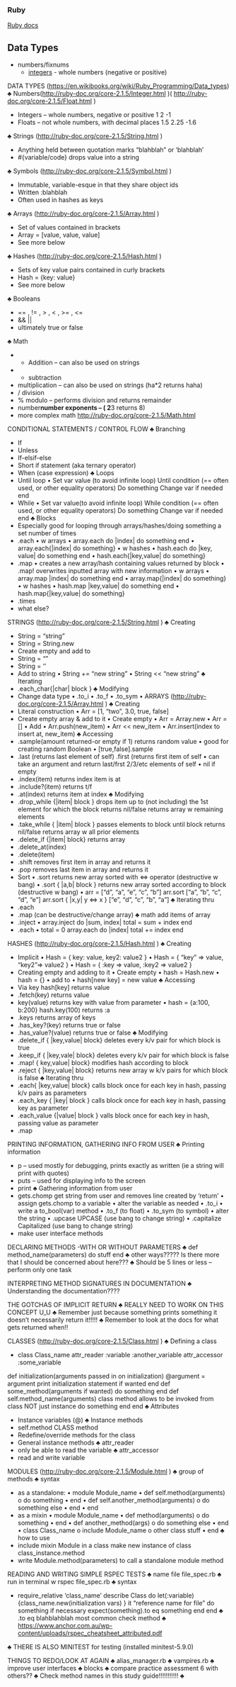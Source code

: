 ### Ruby
[Ruby docs](http://ruby-doc.org/core-2.1.5/ )

## Data Types
* numbers/fixnums
  * [integers](http://ruby-doc.org/core-2.1.5/Integer.html) - whole numbers (negative or positive)




DATA TYPES (https://en.wikibooks.org/wiki/Ruby_Programming/Data_types)
♣ Numbers(http://ruby-doc.org/core-2.1.5/Integer.html )( http://ruby-doc.org/core-2.1.5/Float.html )
- Integers – whole numbers, negative or positive 1  2  -1
- Floats – not whole numbers, with decimal places 1.5  2.25  -1.6

♣ Strings (http://ruby-doc.org/core-2.1.5/String.html )
- Anything held between quotation marks “blahblah” or ‘blahblah’
- #{variable/code} drops value into a string

♣ Symbols (http://ruby-doc.org/core-2.1.5/Symbol.html )
- Immutable, variable-esque in that they share object ids
- Written :blahblah 
- Often used in hashes as keys

♣ Arrays (http://ruby-doc.org/core-2.1.5/Array.html )
- Set of values contained in brackets
- Array = [value, value, value]
- See more below

♣ Hashes (http://ruby-doc.org/core-2.1.5/Hash.html )
- Sets of key value pairs contained in curly brackets 
- Hash  = {key: value}
- See more below

♣ Booleans  
- == ,  != ,  > , < ,  >= ,  <=
- &&  || 
- ultimately true or false

♣ Math
- +   Addition – can also be used on strings
- -  subtraction 
- multiplication – can also be used on strings (ha*2 returns haha)
- /   division 
- %   modulo – performs division and returns remainder
- number**number   exponents – ( 2**3  returns 8)
- more complex math http://ruby-doc.org/core-2.1.5/Math.html 


CONDITIONAL STATEMENTS / CONTROL FLOW
♣ Branching
- If
- Unless
- If-elsif-else
- Short if statement (aka ternary operator)
- When (case expression)
♣ Loops
- Until loop
• Set var value (to avoid infinite loop)
Until condition (== often used, or other equality operators)
Do something
Change var if needed
end
- While
• Set var value(to avoid infinite loop)
While condition (== often used, or other equality operators)
Do something
Change var if needed
end
♣ Blocks
- Especially good for looping through arrays/hashes/doing something a set number of times
- .each
• w arrays 
• array.each do |index|
do something
end
• array.each{|index| do something}
• w hashes
• hash.each do |key, value|
do something
end
• hash.each{|key,value| do something}
- .map
• creates a new array/hash containing values returned by block
• .map! overwrites inputted array with new information
• w arrays
• array.map |index|
do something
end
• array.map{|index| do something}
• w hashes
• hash.map |key,value|
do something
end
• hash.map{|key,value| do something}
- .times
- what else?

STRINGS (http://ruby-doc.org/core-2.1.5/String.html )
♣ Creating
- String = “string”
- String = String.new
- Create empty and add to
- String = “”
- String = ‘’
- Add to string
• String += “new string”
• String << “new string”
♣ Iterating 
- .each_char{|char| block }
♣ Modifying
- Change data type
• .to_i
• .to_f
• .to_sym
• 
ARRAYS (http://ruby-doc.org/core-2.1.5/Array.html )
♣ Creating 
- Literal construction
• Arr = [1, “two”, 3.0, true, false]
- Create empty array & add to it
• Create empty
• Arr = Array.new 
• Arr = []
• Add
• Arr.push(new_item)
• Arr << new_item
• Arr.insert(index to insert at, new_item)
♣ Accessing
- .sample(amount returned-or empty if 1)  returns random value
• good for creating random Boolean
• [true,false].sample
- .last (returns last element of self) .first (returns first item of self
• can take an argument and return last/frst 2/3/etc elements of self
• nil if empty
- .index(item) returns index item is at
- .include?(item) returns t/f
- .at(index) returns item at index
♣ Modifying
- .drop_while {|item| block } drops item up to (not including) the 1st element for which the block returns nil/false  returns array w remaining elements
- .take_while { |item| block } passes elements to block until block returns nil/false  returns array w all prior elements
- .delete_if {|item| block}  returns array
- .delete_at(index)
- .delete(item)
- .shift  removes first item in array and returns it
- .pop  removes last item in array and returns it
- Sort 
• .sort  returns new array sorted with <=> operator (destructive w bang)
• .sort { |a,b| block } returns new array sorted according to block (destructive w bang)
• arr = [“d”, “a”, “e”, “c”, “b”]
arr.sort  [“a”, “b”, “c”, “d”, “e”]
arr.sort { |x,y| y <=> x }  [“e”, “d”, “c”, “b”, “a”]
♣ Iterating thru
- .each
- .map (can be destructive/change array)
♣ math  add items of array
- .inject
• array.inject do |sum, index|
total =  sum + index
end
- .each
• total = 0
array.each do |index|
total += index
end

HASHES (http://ruby-doc.org/core-2.1.5/Hash.html )
♣ Creating
- Implicit
• Hash = { key: value, key2: value2 }
• Hash = { “key” => value, “key2”=> value2 }
• Hash = { :key => value, :key2 => value2 }
- Creating empty and adding to it
• Create empty
• hash = Hash.new
• hash = {}
• add to
• hash[new key] = new value
♣ Accessing
- Via key  hash[key]  returns value
- .fetch(key)  returns value
- key(value)  returns key with value from parameter
• hash = {a:100, b:200}
hash.key(100) returns :a
- .keys returns array of keys
- .has_key?(key) returns true or false
- .has_value?(value)  returns true or false
♣ Modifying
- .delete_if { |key,value| block}  deletes every k/v pair for which block is true
- .keep_if { |key,vale| block}  deletes every k/v pair for which block is false
- .map! { key,value| block}  modifies hash according to block
- .reject { |key,value| block}  returns new array w k/v pairs for which block is false
♣ Iterating thru
- .each{ |key,value| block}  calls block once for each key in hash, passing k/v pairs as parameters
- .each_key { |key| block }  calls block once for each key in hash, passing key as parameter
- .each_value {|value| block }  valls block once for each key in hash, passing value as parameter
- .map

PRINTING INFORMATION, GATHERING INFO FROM USER
♣ Printing information
- p – used mostly for debugging, prints exactly as written (ie a string will print with quotes)
- puts – used for displaying info to the screen
- print
♣ Gathering information from user
- gets.chomp  get string from user and removes line created by ‘return’
• assign gets.chomp to a variable
• alter the variable as needed
• .to_i
• write a to_bool(var) method
• .to_f (to float)
• .to_sym (to symbol)
• alter the string
• .upcase  UPCASE (use bang to change string)
• .capitalize  Capitalized (use bang to change string)
- make user interface methods

DECLARING METHODS -WITH OR WITHOUT PARAMETERS
♣ def method_name(parameters)
do stuff
end
♣ other ways????? Is there more that I should be concerned about here??? 
♣ Should be 5 lines or less – perform only one task

INTERPRETING METHOD SIGNATURES IN DOCUMENTATION
♣ Understanding the documentation????

THE GOTCHAS OF IMPLICIT RETURN
♣ REALLY NEED TO WORK ON THIS CONCEPT U_U
♣ Remember just because something prints something it doesn’t necessarily return it!!!!!
♣ Remember to look at the docs for what gets returned when!!

CLASSES (http://ruby-doc.org/core-2.1.5/Class.html )
♣ Defining a class
- class Class_name
attr_reader :variable :another_variable
attr_accessor :some_variable

def initialization(arguments passed in on initialization)
@argument = argument
print initialization statement if wanted
end
def some_method(arguments if wanted)
do something
end
def self.method_name(arguments)  class method allows to be invoked from class NOT just instance
do something
end
end
♣ Attributes
- Instance variables (@)
♣ Instance methods
- self.method  CLASS method
- Redefine/override methods for the class
- General instance methods
♣ attr_reader
- only be able to read the variable
♣ attr_accessor
- read and write variable 

MODULES (http://ruby-doc.org/core-2.1.5/Module.html )
♣ group of methods
♣ syntax 
- as a standalone: 
• module Module_name
• def self.method(arguments)
o do something
• end
• def self.another_method(arguments)
o do something else
• end
• end
- as a mixin
• module Module_name
• def method(arguments)
o do something
• end
• def another_method(args)
o do something else
• end
• class Class_name
o include Module_name
o other class stuff
• end
♣ how to use
- include mixin Module in a class  make new instance of class  class_instance.method
- write Module.method(parameters) to call a standalone module method

READING AND WRITING SIMPLE RSPEC TESTS
♣ name file  file_spec.rb
♣ run in terminal w  rspec file_spec.rb
♣ syntax
- require_relative ‘class_name’
describe Class do
let(:variable) {class_name.new(initialization vars) }
it “reference name for file” do
something if necessary
expect(something).to eq something
end
end
♣ .to eq blahblahblah  most common check method
♣ https://www.anchor.com.au/wp-content/uploads/rspec_cheatsheet_attributed.pdf 

♣ THERE IS ALSO MINITEST for testing (installed minitest-5.9.0)


THINGS TO REDO/LOOK AT AGAIN
♣ alias_manager.rb
♣ vampires.rb
♣ improve user interfaces
♣ blocks
♣ compare practice assessment 6 with others?? 
♣ Check method names in this study guide!!!!!!!!!!!
♣ 

